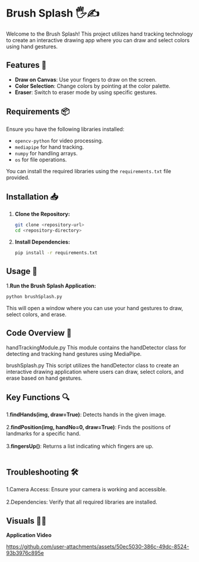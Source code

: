# Brush Splash 🖐️✍️

Welcome to the Brush Splash! This project utilizes hand tracking technology to create an interactive drawing app where you can draw and select colors using hand gestures.

## Features 🎨

- **Draw on Canvas**: Use your fingers to draw on the screen.
- **Color Selection**: Change colors by pointing at the color palette.
- **Eraser**: Switch to eraser mode by using specific gestures.

## Requirements 📦

Ensure you have the following libraries installed:

- `opencv-python` for video processing.
- `mediapipe` for hand tracking.
- `numpy` for handling arrays.
- `os` for file operations.

You can install the required libraries using the `requirements.txt` file provided.

## Installation 📥

1. **Clone the Repository:**

   ```bash
   git clone <repository-url>
   cd <repository-directory>

2. **Install Dependencies:**

   ```bash
   pip install -r requirements.txt

## Usage 🚀

1.**Run the Brush Splash Application:**
  ```bash
  python brushSplash.py
  ```
This will open a window where you can use your hand gestures to draw, select colors, and erase.

## Code Overview 🧩
handTrackingModule.py
This module contains the handDetector class for detecting and tracking hand gestures using MediaPipe.

brushSplash.py
This script utilizes the handDetector class to create an interactive drawing application where users can draw, select colors, and erase based on hand gestures.

## Key Functions 🔍
1.**findHands(img, draw=True)**: Detects hands in the given image. <br><br>
2.**findPosition(img, handNo=0, draw=True)**: Finds the positions of landmarks for a specific hand. <br><br>
3.**fingersUp()**: Returns a list indicating which fingers are up.<br><br>

## Troubleshooting 🛠️
1.Camera Access: Ensure your camera is working and accessible.<br><br>
2.Dependencies: Verify that all required libraries are installed.

## Visuals 🎥📸
**Application Video**



https://github.com/user-attachments/assets/50ec5030-386c-49dc-8524-93b3976c895e





